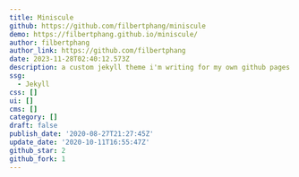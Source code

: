 ```yaml
---
title: Miniscule
github: https://github.com/filbertphang/miniscule
demo: https://filbertphang.github.io/miniscule/
author: filbertphang
author_link: https://github.com/filbertphang
date: 2023-11-28T02:40:12.573Z
description: a custom jekyll theme i'm writing for my own github pages based on minima
ssg:
  - Jekyll
css: []
ui: []
cms: []
category: []
draft: false
publish_date: '2020-08-27T21:27:45Z'
update_date: '2020-10-11T16:55:47Z'
github_star: 2
github_fork: 1
---
```

